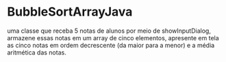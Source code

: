 # BubbleSortArrayJava
uma classe que receba 5 notas de alunos por meio de showInputDialog, armazene essas notas em um array de cinco elementos, apresente em tela as cinco notas em ordem decrescente (da maior para a menor) e a média aritmética das notas.
